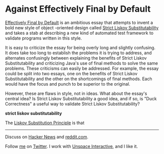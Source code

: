 Against Effectively Final by Default
===

[Effectively Final by Default][final] is an ambitious essay that attempts to invent a bold new style of object -oriented design called [Strict Liskov Substitutability][liskov] and takes a stab at describing a new kind of automated test framework to validate programs written in this style.

It is easy to criticize the essay for being overly long and slightly confusing. It does take too long to establish the problems it is trying to address, and alternates confusingly between explaining the benefits of Strict Liskov Substitutability and criticizing Java's use of final methods to solve the same problems. These criticisms can easily be addressed. For example, the essay could be split into two essays, one on the benefits of Strict Liskov Substitutability and the other on the shortcomings of final methods. Each would have the focus and punch to be superior to the original.

However, these are flaws in style, not in ideas. What about the essay's central idea? Is Strict Liskov Substitutability a good idea, and if so, is "Duck Correctness" a useful way to validate Strict Liskov Substitutability?

**strict liskov substitutability**

The [Liskov Substitution Principle][sub] is that

----

Discuss on [Hacker News][hn] and [reddit.com][reddit].
  
Follow [me](http://reginald.braythwayt.com) on [Twitter](http://twitter.com/raganwald). I work with [Unspace Interactive](http://unspace.ca), and I like it.

[p2p]: http://www.yes-minister.com/ypmseas2b.htm
[raf]: http://weblog.raganwald.com/2006/05/ready-aim-final.html
[leaks]: http://steve-yegge.blogspot.com/2010/07/wikileaks-to-leak-5000-open-source-java.html
[clothes]: http://scifac.ru.ac.za/cspt/hoare.htm
[template]: http://en.wikipedia.org/wiki/Template_method_pattern "Template method pattern - Wikipedia, the free encyclopedia"
[liskov]: http://weblog.raganwald.com/2008/04/is-strictly-equivalent-to.html "IS-STRICTLY-EQUIVALENT-TO-A"
[inference]: http://en.wikipedia.org/wiki/Type_inference "Type inference - Wikipedia, the free encyclopedia"
[elharo]: http://www.elharo.com/ "Elliotte Rusty Harold"
[hn]: http://news.ycombinator.com/item?id=1592556
[reddit]: http://www.reddit.com/r/programming/comments/czlll/final_by_default/
[final]: http://github.com/raganwald/homoiconic/blob/master/2010/08/final.md#readme
[sub]: http://en.wikipedia.org/wiki/Liskov_substitution_principle